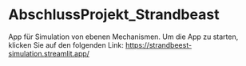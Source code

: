 # AbschlussProjekt_Strandbeast

App für Simulation von ebenen Mechanismen. Um die App zu starten, klicken Sie auf den folgenden Link:
https://strandbeest-simulation.streamlit.app/